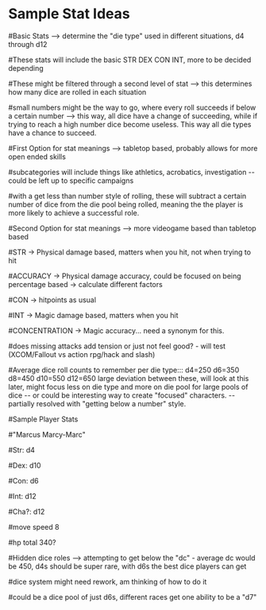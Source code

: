 # Sample Stat Ideas
#Basic Stats --> determine the "die type" used in different situations, d4 through d12

#These stats will include the basic STR DEX CON INT, more to be decided depending

#These might be filtered through a second level of stat --> this determines how many dice are rolled in each situation

#small numbers might be the way to go, where every roll succeeds if below a certain number --> this way, all dice have a change
 of succeeding, while if trying to reach a high number dice become useless. This way all die types have a chance to succeed.

#First Option for stat meanings --> tabletop based, probably allows for more open ended skills

#subcategories will include things like athletics, acrobatics, investigation -- could be left up to specific campaigns

#with a get less than number style of rolling, these will subtract a certain number of dice from the die pool being rolled, meaning the
 the player is more likely to achieve a successful role.


#Second Option for stat meanings --> more videogame based than tabletop based

#STR -> Physical damage based, matters when you hit, not when trying to hit

#ACCURACY -> Physical damage accuracy, could be focused on being percentage based -> calculate different factors

#CON -> hitpoints as usual

#INT -> Magic damage based, matters when you hit

#CONCENTRATION -> Magic accuracy... need a synonym for this.

#does missing attacks add tension or just not feel good? - will test (XCOM/Fallout vs action rpg/hack and slash)

#Average dice roll counts to remember per die type::: d4=250 d6=350 d8=450 d10=550 d12=650 large deviation between these,
 will look at this later, might focus less on die type and more on die pool for large pools of dice -- or could be interesting way to
 create "focused" characters. -- partially resolved with "getting below a number" style.

#Sample Player Stats

#"Marcus Marcy-Marc"

#Str: d4

#Dex: d10

#Con: d6

#Int: d12

#Cha?: d12

#move speed 8

#hp total 340?

#Hidden dice roles --> attempting to get below the "dc" - average dc would be 450, d4s should be super rare, with d6s the best dice players can get

#dice system might need rework, am thinking of how to do it

#could be a dice pool of just d6s, different races get one ability to be a "d7"
